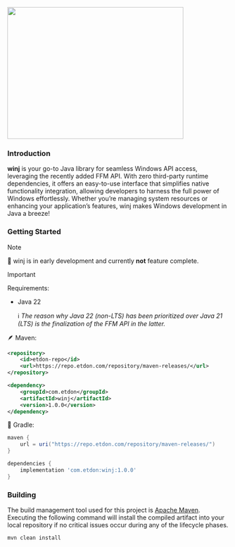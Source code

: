 <p align="left">  
    <img src="https://i.imgur.com/77wWjcY.png" width="400" height="300">    
</p>

### Introduction

<b>winj</b> is your go-to Java library for seamless Windows API access, leveraging the recently added FFM API. With zero third-party runtime dependencies, it offers an easy-to-use interface that simplifies native functionality integration, allowing developers to harness the full power of Windows effortlessly. Whether you’re managing system resources or enhancing your application’s features, winj makes Windows development in Java a breeze!  

### Getting Started

> [!NOTE]    
> 👷 winj is in early development and currently **not** feature complete.

> [!IMPORTANT]
> Requirements:
> - Java 22<p>
> ℹ️ *The reason why Java 22 (non-LTS) has been prioritized over Java 21 (LTS) is the finalization of the FFM API in the latter.*

🪶 Maven:
```xml
<repository>
    <id>etdon-repo</id>
    <url>https://repo.etdon.com/repository/maven-releases/</url>
</repository>
```

```xml
<dependency>
    <groupId>com.etdon</groupId>
    <artifactId>winj</artifactId>
    <version>1.0.0</version>
</dependency>
```

🐘 Gradle:
```groovy
maven {         
    url = uri("https://repo.etdon.com/repository/maven-releases/")
}
```

```groovy
dependencies {
    implementation 'com.etdon:winj:1.0.0'
}
```

### Building
The build management tool used for this project is [Apache Maven](https://maven.apache.org/). Executing the following command will install the compiled artifact into your local repository if no critical issues occur during any of the lifecycle phases.
```
mvn clean install
```
